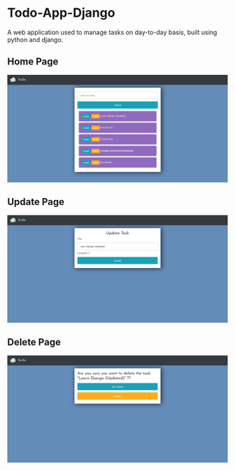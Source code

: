 # Todo-App-Django
A web application used to manage tasks on day-to-day basis, built using python and django.

## Home Page
<img src="todo/Imgs/todo1.PNG">

## Update Page
<img src="todo/Imgs/todo_update.PNG">

## Delete Page
<img src="todo/Imgs/todo_delete.PNG">
